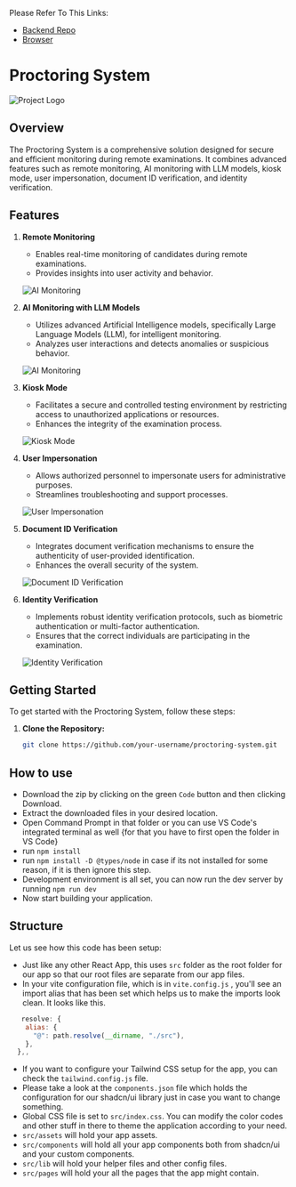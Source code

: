 
Please Refer To This Links:
-  [Backend Repo](https://github.com/vaibhavpnimkar/quant_oops_tech_hack_proctor_backend)
-  [Browser](https://github.com/vaibhavpnimkar/browser)
  
# Proctoring System

![Project Logo](link_to_your_logo.png)

## Overview

The Proctoring System is a comprehensive solution designed for secure and efficient monitoring during remote examinations. It combines advanced features such as remote monitoring, AI monitoring with LLM models, kiosk mode, user impersonation, document ID verification, and identity verification.

## Features

1. **Remote Monitoring**
   - Enables real-time monitoring of candidates during remote examinations.
   - Provides insights into user activity and behavior.

    ![AI Monitoring](https://github.com/vaibhavpnimkar/quant_oops_tech_hack_proctor_client/assets/128807866/d7ec296e-d29f-417e-8911-49cc202174ba)


2. **AI Monitoring with LLM Models**
   - Utilizes advanced Artificial Intelligence models, specifically Large Language Models (LLM), for intelligent monitoring.
   - Analyzes user interactions and detects anomalies or suspicious behavior.

   ![AI Monitoring](https://github.com/vaibhavpnimkar/quant_oops_tech_hack_proctor_client/assets/128807866/af4d43b3-8f31-4889-9207-e174a699b9df)


3. **Kiosk Mode**
   - Facilitates a secure and controlled testing environment by restricting access to unauthorized applications or resources.
   - Enhances the integrity of the examination process.

   ![Kiosk Mode](images/kiosk_mode.png)

4. **User Impersonation**
   - Allows authorized personnel to impersonate users for administrative purposes.
   - Streamlines troubleshooting and support processes.

   ![User Impersonation](images/user_impersonation.png)

5. **Document ID Verification**
   - Integrates document verification mechanisms to ensure the authenticity of user-provided identification.
   - Enhances the overall security of the system.

   ![Document ID Verification](images/document_id_verification.png)

6. **Identity Verification**
   - Implements robust identity verification protocols, such as biometric authentication or multi-factor authentication.
   - Ensures that the correct individuals are participating in the examination.

   ![Identity Verification](images/identity_verification.png)

## Getting Started

To get started with the Proctoring System, follow these steps:

1. **Clone the Repository:**
   ```bash
   git clone https://github.com/your-username/proctoring-system.git

## How to use

- Download the zip by clicking on the green `Code` button and then clicking Download.
- Extract the downloaded files in your desired location.
- Open Command Prompt in that folder or you can use VS Code's integrated terminal as well {for that you have to first open the folder in VS Code}
- run `npm install`
- run `npm install -D @types/node` in case if its not installed for some reason, if it is then ignore this step.
- Development environment is all set, you can now run the dev server by running `npm run dev`
- Now start building your application.

## Structure

Let us see how this code has been setup:

- Just like any other React App, this uses `src` folder as the root folder for our app so that our root files are separate from our app files.
- In your vite configuration file, which is in `vite.config.js` , you'll see an import alias that has been set which helps us to make the imports look clean. It looks like this.

```js
   resolve: {
    alias: {
      "@": path.resolve(__dirname, "./src"),
    },
  },,
```

- If you want to configure your Tailwind CSS setup for the app, you can check the `tailwind.config.js` file.
- Please take a look at the `components.json` file which holds the configuration for our shadcn/ui library just in case you want to change something.
- Global CSS file is set to `src/index.css`. You can modify the color codes and other stuff in there to theme the application according to your need.
- `src/assets` will hold your app assets.
- `src/components` will hold all your app components both from shadcn/ui and your custom components.
- `src/lib` will hold your helper files and other config files.
- `src/pages` will hold your all the pages that the app might contain.

